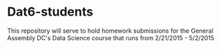 # Dat6-students


This repository will serve to hold homework submissions for the General Assembly DC's Data Science course that runs from 2/21/2015 - 5/2/2015